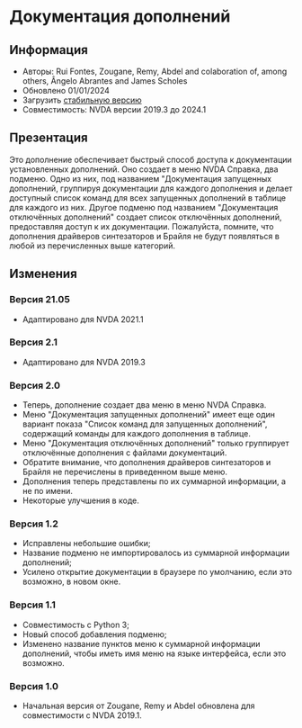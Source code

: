 # Документация дополнений #

## Информация ##
* Авторы: Rui Fontes, Zougane, Remy, Abdel and colaboration of, among others, Ângelo Abrantes and James Scholes
* Обновлено 01/01/2024
* Загрузить [стабильную версию][1]
* Совместимость: NVDA версии 2019.3 до 2024.1

## Презентация ##
Это дополнение обеспечивает быстрый способ доступа к документации установленных дополнений.
Оно создает в меню NVDA Справка, два подменю.
Одно из них, под названием "Документация запущенных дополнений, группируя документации для каждого дополнения и делает доступный список команд для всех запущенных дополнений в таблице для каждого из них.
Другое подменю под названием "Документация отключённых дополнений" создает список отключённых дополнений, предоставляя доступ к их документации.
Пожалуйста, помните, что дополнения драйверов синтезаторов и Брайля не будут появляться в любой из перечисленных выше категорий.

## Изменения ##

### Версия 21.05 ###
* Адаптировано для NVDA 2021.1

### Версия 2.1 ###
* Адаптировано для NVDA 2019.3

### Версия 2.0 ###
* Теперь, дополнение создает два меню в меню NVDA Справка.
* Меню "Документация запущенных дополнений" имеет еще один вариант показа "Список команд для запущенных дополнений", содержащий команды для каждого дополнения в таблице.
* Меню "Документация отключённых дополнений" только группирует отключённые дополнения с файлами документаций.
* Обратите внимание, что дополнения драйверов синтезаторов и Брайля не перечислены в приведенном выше меню.
* Дополнения теперь представлены по их суммарной информации, а не по имени.
* Некоторые улучшения в коде.

### Версия 1.2 ###
* Исправлены небольшие ошибки;
* Название подменю не импортировалось из суммарной информации дополнений;
* Усилено открытие документации в браузере по умолчанию, если это возможно, в новом окне.

### Версия 1.1 ###
* Совместимость с Python 3;
* Новый способ добавления подменю;
* Изменено название пунктов меню к суммарной информации дополнений, чтобы иметь имя меню на языке интерфейса, если это возможно.

### Версия 1.0 ###
* Начальная версия от Zougane, Remy и Abdel обновлена для совместимости с NVDA 2019.1.

[1]: https://github.com/ruifontes/addonsHelp/releases/download/2024.01.01/addonsHelp-2024.01.01.nvda-addon

